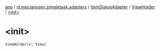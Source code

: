 [app](../../../index.md) / [nl.mpcjanssen.simpletask.adapters](../../index.md) / [ItemDialogAdapter](../index.md) / [ViewHolder](index.md) / [&lt;init&gt;](.)

# &lt;init&gt;

`ViewHolder(v: View)`
